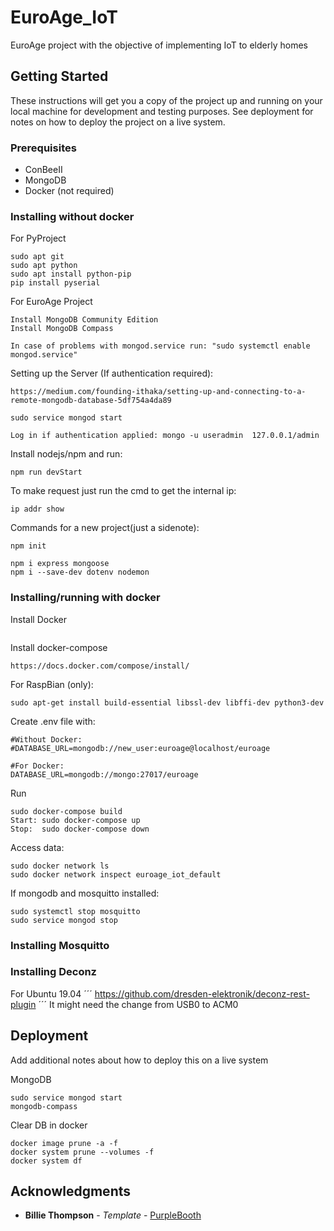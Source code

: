# EuroAge_IoT
EuroAge project with the objective of implementing IoT to elderly homes

## Getting Started

These instructions will get you a copy of the project up and running on your local machine for development and testing purposes. See deployment for notes on how to deploy the project on a live system.

### Prerequisites

* ConBeeII
* MongoDB
* Docker (not required)

### Installing without docker

For PyProject 

```
sudo apt git
sudo apt python
sudo apt install python-pip
pip install pyserial
```

For EuroAge Project
```
Install MongoDB Community Edition
Install MongoDB Compass

In case of problems with mongod.service run: "sudo systemctl enable mongod.service"
```
Setting up the Server (If authentication required):
```
https://medium.com/founding-ithaka/setting-up-and-connecting-to-a-remote-mongodb-database-5df754a4da89

sudo service mongod start

Log in if authentication applied: mongo -u useradmin  127.0.0.1/admin
```

Install nodejs/npm and run:
```
npm run devStart
```

To make request just run the cmd to get the internal ip:
```
ip addr show
```

Commands for a new project(just a sidenote):
```
npm init

npm i express mongoose
npm i --save-dev dotenv nodemon
```
### Installing/running with docker
Install Docker
```
```

Install docker-compose
```
https://docs.docker.com/compose/install/
```

For RaspBian (only):
```
sudo apt-get install build-essential libssl-dev libffi-dev python3-dev
```

Create .env file with:
```
#Without Docker:
#DATABASE_URL=mongodb://new_user:euroage@localhost/euroage

#For Docker:
DATABASE_URL=mongodb://mongo:27017/euroage
```

Run
```
sudo docker-compose build
Start: sudo docker-compose up
Stop:  sudo docker-compose down
```
Access data:
```
sudo docker network ls
sudo docker network inspect euroage_iot_default
```

If mongodb and mosquitto installed:
```
sudo systemctl stop mosquitto
sudo service mongod stop
```

### Installing Mosquitto


### Installing Deconz

For Ubuntu 19.04
´´´
https://github.com/dresden-elektronik/deconz-rest-plugin
´´´
It might need the change from USB0 to ACM0

## Deployment

Add additional notes about how to deploy this on a live system

MongoDB
```
sudo service mongod start
mongodb-compass

```

Clear DB in docker
```
docker image prune -a -f
docker system prune --volumes -f
docker system df
```

## Acknowledgments
* **Billie Thompson** - *Template* - [PurpleBooth](https://github.com/PurpleBooth)



